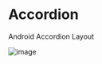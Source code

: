 # Accordion
Android Accordion Layout

![image](https://github.com/qq877693928/Accordion/blob/master/art/screenshot.gif)
